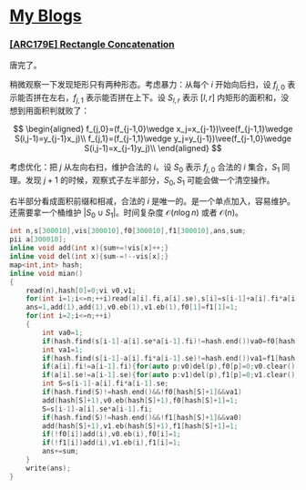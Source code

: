 # [My Blogs](https://www.cnblogs.com/WrongAnswer90/p/18352711)

### [[ARC179E] Rectangle Concatenation](https://www.luogu.com.cn/problem/AT_arc179_e)

唐完了。

稍微观察一下发现矩形只有两种形态。考虑暴力：从每个 $i$ 开始向后扫，设 $f_{j,0}$ 表示能否拼在左右，$f_{j,1}$ 表示能否拼在上下。设 $S_{l,r}$ 表示 $[l,r]$ 内矩形的面积和，没想到用面积判就败了：

$$
\begin{aligned}
f_{j,0}=(f_{j-1,0}\wedge x_j=x_{j-1})\vee(f_{j-1,1}\wedge S(i,j-1)=y_{j-1}x_j)\\
f_{j,1}=(f_{j-1,1}\wedge y_j=y_{j-1})\vee(f_{j-1,0}\wedge S(i,j-1)=x_{j-1}y_j)\\
\end{aligned}
$$

考虑优化：把 $j$ 从左向右扫，维护合法的 $i$。设 $S_0$ 表示 $f_{j,0}$ 合法的 $i$ 集合，$S_1$ 同理。发现 $j+1$ 的时候，观察式子左半部分，$S_0,S_1$ 可能会做一个清空操作。

右半部分看成面积前缀和相减，合法的 $i$ 是唯一的。是一个单点加入，容易维护。还需要拿一个桶维护 $|S_0\cup S_1|$。时间复杂度 $\mathcal O(n\log n)$ 或者 $\mathcal O(n)$。

```cpp
int n,s[300010],vis[300010],f0[300010],f1[300010],ans,sum;
pii a[300010];
inline void add(int x){sum+=!vis[x]++;}
inline void del(int x){sum-=!--vis[x];}
map<int,int> hash;
inline void mian()
{
	read(n),hash[0]=0;vi v0,v1;
	for(int i=1;i<=n;++i)read(a[i].fi,a[i].se),s[i]=s[i-1]+a[i].fi*a[i].se,hash[s[i]]=i;
	ans=1,add(1),add(1),v0.eb(1),v1.eb(1),f0[1]=f1[1]=1;
	for(int i=2;i<=n;++i)
	{
		int va0=1;
		if(hash.find(s[i-1]-a[i].se*a[i-1].fi)!=hash.end())va0=f0[hash[s[i-1]-a[i].se*a[i-1].fi]+1];
		int va1=1;
		if(hash.find(s[i-1]-a[i].fi*a[i-1].se)!=hash.end())va1=f1[hash[s[i-1]-a[i].fi*a[i-1].se]+1];
		if(a[i].fi!=a[i-1].fi){for(auto p:v0)del(p),f0[p]=0;v0.clear();}
		if(a[i].se!=a[i-1].se){for(auto p:v1)del(p),f1[p]=0;v1.clear();}
		int S=s[i-1]-a[i].fi*a[i-1].se;
		if(hash.find(S)!=hash.end()&&!f0[hash[S]+1]&&va1)
		add(hash[S]+1),v0.eb(hash[S]+1),f0[hash[S]+1]=1;
		S=s[i-1]-a[i].se*a[i-1].fi;
		if(hash.find(S)!=hash.end()&&!f1[hash[S]+1]&&va0)
		add(hash[S]+1),v1.eb(hash[S]+1),f1[hash[S]+1]=1;
		if(!f0[i])add(i),v0.eb(i),f0[i]=1;
		if(!f1[i])add(i),v1.eb(i),f1[i]=1;
		ans+=sum;
	}
	write(ans);
}
```